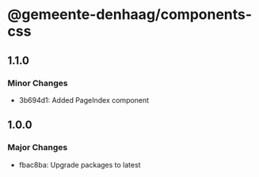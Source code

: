 # @gemeente-denhaag/components-css

## 1.1.0

### Minor Changes

- 3b694d1: Added PageIndex component

## 1.0.0

### Major Changes

- fbac8ba: Upgrade packages to latest
